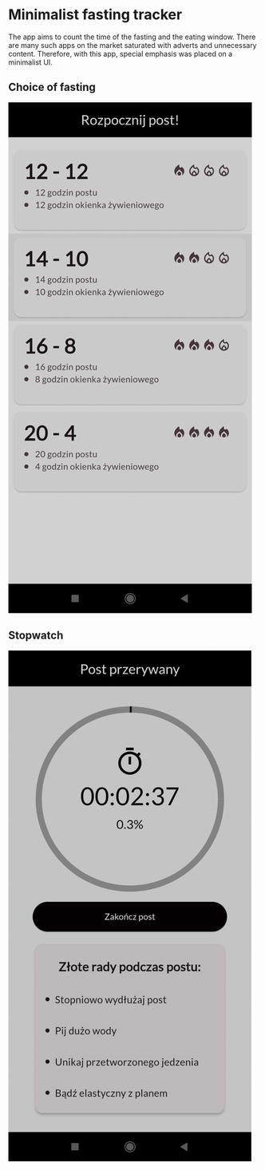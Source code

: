 
# Minimalist fasting tracker

The app aims to count the time of the fasting and the eating window. There are many such apps on the market saturated with adverts and unnecessary content. Therefore, with this app, special emphasis was placed on a minimalist UI.




## Choice of fasting

![App Screenshot](https://github.com/Adidadi0112/fasting_app/blob/master/example/fasting_choice.jpg)

## Stopwatch

![App Screenshot](https://github.com/Adidadi0112/fasting_app/blob/master/example/fasting_stopwatch.jpg)


